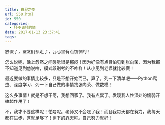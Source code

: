 ```yaml
---
title: 白昼之夜
url: 550.html
id: 550
categories:
  - 抒不该抒的情
date: 2017-01-13 23:37:41
tags:
---
```


放假了，室友们都走了，我心里有点慌慌的！ 

怎么说呢，晚上忽然之间感觉很是郁闷！因为好像有点惧怕见到张向荣，因为我都不知道见到他说啥，模式识别考的不咋样！从小见到老师就比较慌！ 

最近要做的事情比较多，只是不想开始而已，算了，列一下清单吧——Python爬虫、深度学习、列一下自己做的事情找张向荣、做数模！ 

这么多事情！就是不想干啊，我想回家了。我有点累了。发现我人性深处的懦弱开始起作用了！ 

不，我才不要这样呢！怕啥呢。老师又不会吃了我！而且我每天都在努力，我每天都在进步，这就足够了！剩下的靠天吧。自己努力就好！